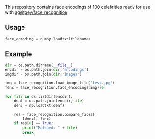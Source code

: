 This repository contains face encodings of 100 celebrities ready for use with [ageitgey/face_recognition](https://github.com/ageitgey/face_recognition)

## Usage

```python
face_encoding = numpy.loadtxt(filename)
```

## Example

```python
dir = os.path.dirname(__file__)
encdir = os.path.join(dir,'encodings')
imgdir = os.path.join(dir,'images')

img = face_recognition.load_image_file("test.jpg")
fenc = face_recognition.face_encodings(img)[0]

for file in os.listdir(encdir):
    denf = os.path.join(encdir,file)
    denc = np.loadtxt(denf)

    res = face_recognition.compare_faces(
        [denc], fenc)
    if res[0] == True:
        print("Matched: " + file)
        break
```
